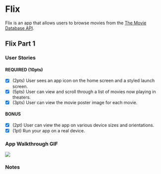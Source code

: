 # Flix

Flix is an app that allows users to browse movies from the [The Movie Database API](http://docs.themoviedb.apiary.io/#).

<!--## Flix Part 2 -->

<!--### User Stories-->

<!--#### REQUIRED (10pts)-->
<!--- [x] (5pts) User can tap a cell to see more details about a particular movie.-->
<!--- [x] (5pts) User can tap a tab bar button to view a grid layout of Movie Posters using a CollectionView.-->

<!--#### BONUS-->
<!--- [x] (2pts) User can tap a poster in the collection view to see a detail screen of that movie.-->
<!--- [x] (2pts) In the detail view, when the user taps the poster, a new screen is presented modally where they can view the trailer.-->

<!--### App Walkthrough GIF-->

<!--![](flixwalkthrough2.gif)-->

<!--### Notes-->
<!--Describe any challenges encountered while building the app.-->


## Flix Part 1

### User Stories

#### REQUIRED (10pts)
- [x] (2pts) User sees an app icon on the home screen and a styled launch screen.
- [x] (5pts) User can view and scroll through a list of movies now playing in theaters.
- [x] (3pts) User can view the movie poster image for each movie.

#### BONUS
- [x] (2pt) User can view the app on various device sizes and orientations.
- [x] (1pt) Run your app on a real device.

### App Walkthrough GIF
![](flixwalkthrough1.gif) 

### Notes
